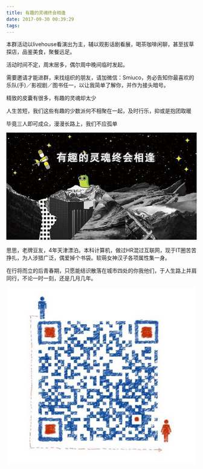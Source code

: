 ```yaml
---
title: 有趣的灵魂终会相逢
date: 2017-09-30 00:39:29
tags:
---
```





本群活动以livehouse看演出为主，辅以观影话剧看展，喝茶咖啡闲聊，甚至拔草探店，品鉴美食，聚餐远足。

活动时间不定，周末居多，偶尔周中晚间临时发起。

需要邀请才能进群，来找组织的朋友，请加微信：Smiuco，务必告知你最喜欢的乐队(手)／影视剧／图书任一，以让我简单了解你，并作为接头暗号。




精致的皮囊有很多，有趣的灵魂却太少

人生苦短，我们这些有趣的少数派何不相聚在一起，及时行乐，抑或是抱团取暖

毕竟三人即可成众，漫漫长路上，我们不应孤单

![image](https://raw.githubusercontent.com/tongyuanfeng/qiaohe_web/master/img/p47572108-1.jpg)

思思，老牌豆友，4年天津漂泊。本科计算机，做过HR混过互联网，现于IT圈苦苦挣扎，为人涉猎广泛，偶爱掉个书袋。软萌女神汉子各项属性集一身。

在行将而立的后青春期，只愿能结识散落在城市四处的你我他们，于人生路上并肩同行，不论一时一刻，还是几月几年。


![image](https://raw.githubusercontent.com/tongyuanfeng/qiaohe_web/master/img/add_weixinjpg.jpg)